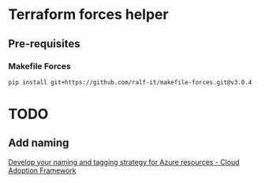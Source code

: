
# Terraform forces helper

## Pre-requisites

### Makefile Forces

```sh
pip install git+https://github.com/ralf-it/makefile-forces.git@v3.0.4 --verbose --force
```


# TODO

## Add naming

[Develop your naming and tagging strategy for Azure resources - Cloud Adoption Framework](https://learn.microsoft.com/en-us/azure/cloud-adoption-framework/ready/azure-best-practices/naming-and-tagging)